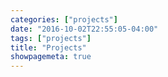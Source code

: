 ```yaml
---
categories: ["projects"]
date: "2016-10-02T22:55:05-04:00"
tags: ["projects"]
title: "Projects"
showpagemeta: true
---
```

